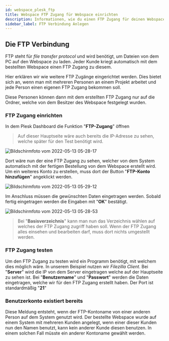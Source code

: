 ```yaml
---
id: webspace_plesk_ftp
title: Webspace FTP Zugang für Webspace einrichten
description: Informationen, wie du einen FTP Zugang für deinen Webspace von ZAP-Hosting einrichten kannst - ZAP-Hosting.com Dokumentationen
sidebar_label: FTP Verbindung Anlegen
---
```


## Die FTP Verbindung

FTP steht für *file transfer protocol* und wird benötigt, um Dateien von dem PC auf den Webspace zu laden.
Jeder Kunde kriegt automatisch mit dem bestellten Webspace einen FTP Zugang zu diesem. 

Hier erklären wir wie weitere FTP Zugänge eingerichtet werden. Dies bietet sich an, wenn man mit mehreren Personen an einem Projekt arbeitet und jede Person einen eigenen FTP Zugang bekommen soll.

Diese Personen können dann mit dem erstellten FTP Zugang nur auf die Ordner, welche von dem Besitzer des Webspace festgelegt wurden.

### FTP Zugang einrichten

In dem Plesk Dashboard die Funktion "**FTP-Zugang**" öffnen

> Auf dieser Hauptseite wäre auch bereits die IP-Adresse zu sehen, welche später für den Test benötigt wird.

![Bildschirmfoto vom 2022-05-13 05-28-17](https://user-images.githubusercontent.com/61953937/168205808-9936533a-6b3f-4125-ab9e-4fd583a58e00.png)

Dort wäre nun der eine FTP Zugang zu sehen, welcher von dem System automatisch mit der fertigen Bestellung von dem Webspace erstellt wird.
Um ein weiteres Konto zu erstellen, muss dort der Button "**FTP-Konto hinzufügen**" angeklickt werden.

![Bildschirmfoto vom 2022-05-13 05-29-12](https://user-images.githubusercontent.com/61953937/168205820-d7dc9fe6-2570-44be-8a43-8b8cef61b6f2.png)

Im Anschluss müssen die gewünschten Daten eingetragen werden. Sobald fertig eingetragen werden die Eingaben mit "**OK**" bestätigt.

![Bildschirmfoto vom 2022-05-13 05-28-53](https://user-images.githubusercontent.com/61953937/168205826-b52395a2-6248-4fe4-908d-3eee5e194969.png)

> Bei "**Basisverzeichnis**" kann man nun das Verzeichnis wählen auf welches der FTP Zugang zugriff haben soll. Wenn der FTP Zugang alles einsehen und bearbeiten darf, muss dort nichts umgestellt werden. 

### FTP Zugang testen

Um den FTP Zugang zu testen wird ein Programm benötigt, mit welchem dies möglich wäre. In unserem Beispiel nutzen wir *Filezilla Client*.
Bei "**Server**" wird die IP von dem Server eingetragen welche auf der Hauptseite zu sehen ist. 
Bei "**Benutzername**" und "**Passwort**" werden die Daten eingetragen, welche wir für den FTP Zugang erstellt haben.
Der Port ist standardmäßig "**21**"

### Benutzerkonto existiert bereits

Diese Meldung entsteht, wenn der FTP-Kontoname von einer anderen Person auf dem System genutzt wird.
Der bestellte Webspace wurde auf einem System mit mehreren Kunden angelegt, wenn einer dieser Kunden nun den Namen benutzt, kann  kein anderer Kunde diesen benutzen.
In einem solchen Fall müsste ein anderer Kontoname gewählt werden.

